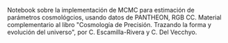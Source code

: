 Notebook sobre la implementación de MCMC para estimación de parámetros cosmológcios, usando datos de PANTHEON, RGB CC.
Material complementario al libro "Cosmología de Precisión. Trazando la forma y evolución del universo", por C. Escamilla-Rivera y C. Del Vecchyo.